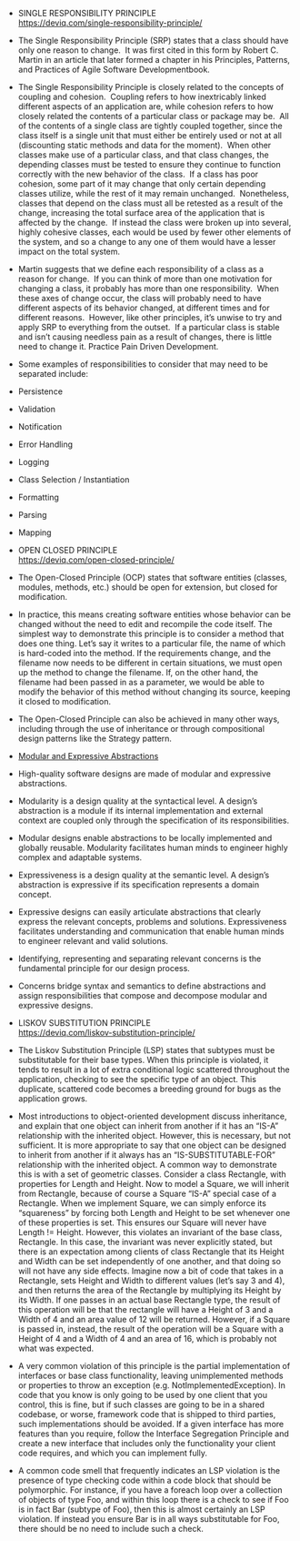 - SINGLE RESPONSIBILITY PRINCIPLE  
    https://deviq.com/single-responsibility-principle/

- The Single Responsibility Principle (SRP) states that a class should have only one reason to change.  It was first cited in this form by Robert C. Martin in an article that later formed a chapter in his Principles, Patterns, and Practices of Agile Software Developmentbook.
- The Single Responsibility Principle is closely related to the concepts of coupling and cohesion.  Coupling refers to how inextricably linked different aspects of an application are, while cohesion refers to how closely related the contents of a particular class or package may be.  All of the contents of a single class are tightly coupled together, since the class itself is a single unit that must either be entirely used or not at all (discounting static methods and data for the moment).  When other classes make use of a particular class, and that class changes, the depending classes must be tested to ensure they continue to function correctly with the new behavior of the class.  If a class has poor cohesion, some part of it may change that only certain depending classes utilize, while the rest of it may remain unchanged.  Nonetheless, classes that depend on the class must all be retested as a result of the change, increasing the total surface area of the application that is affected by the change.  If instead the class were broken up into several, highly cohesive classes, each would be used by fewer other elements of the system, and so a change to any one of them would have a lesser impact on the total system.
- Martin suggests that we define each responsibility of a class as a reason for change.  If you can think of more than one motivation for changing a class, it probably has more than one responsibility.  When these axes of change occur, the class will probably need to have different aspects of its behavior changed, at different times and for different reasons.  However, like other principles, it’s unwise to try and apply SRP to everything from the outset.  If a particular class is stable and isn’t causing needless pain as a result of changes, there is little need to change it. Practice Pain Driven Development.
- Some examples of responsibilities to consider that may need to be separated include:
- Persistence
- Validation
- Notification
- Error Handling
- Logging
- Class Selection / Instantiation
- Formatting
- Parsing
- Mapping

- OPEN CLOSED PRINCIPLE  
    https://deviq.com/open-closed-principle/

- The Open-Closed Principle (OCP) states that software entities (classes, modules, methods, etc.) should be open for extension, but closed for modification.
- In practice, this means creating software entities whose behavior can be changed without the need to edit and recompile the code itself. The simplest way to demonstrate this principle is to consider a method that does one thing. Let’s say it writes to a particular file, the name of which is hard-coded into the method. If the requirements change, and the filename now needs to be different in certain situations, we must open up the method to change the filename. If, on the other hand, the filename had been passed in as a parameter, we would be able to modify the behavior of this method without changing its source, keeping it closed to modification.
- The Open-Closed Principle can also be achieved in many other ways, including through the use of inheritance or through compositional design patterns like the Strategy pattern.
- [Modular and Expressive Abstractions](https://blog.symprise.net/articles/open-closed-principle-concerns-about-change-in-software-design)

- High-quality software designs are made of modular and expressive abstractions.
- Modularity is a design quality at the syntactical level. A design’s abstraction is a module if its internal implementation and external context are coupled only through the specification of its responsibilities.
- Modular designs enable abstractions to be locally implemented and globally reusable. Modularity facilitates human minds to engineer highly complex and adaptable systems.
- Expressiveness is a design quality at the semantic level. A design’s abstraction is expressive if its specification represents a domain concept.
- Expressive designs can easily articulate abstractions that clearly express the relevant concepts, problems and solutions. Expressiveness facilitates understanding and communication that enable human minds to engineer relevant and valid solutions.
- Identifying, representing and separating relevant concerns is the fundamental principle for our design process.
- Concerns bridge syntax and semantics to define abstractions and assign responsibilities that compose and decompose modular and expressive designs.

- LISKOV SUBSTITUTION PRINCIPLE  
    https://deviq.com/liskov-substitution-principle/

- The Liskov Substitution Principle (LSP) states that subtypes must be substitutable for their base types. When this principle is violated, it tends to result in a lot of extra conditional logic scattered throughout the application, checking to see the specific type of an object. This duplicate, scattered code becomes a breeding ground for bugs as the application grows.
- Most introductions to object-oriented development discuss inheritance, and explain that one object can inherit from another if it has an “IS-A” relationship with the inherited object. However, this is necessary, but not sufficient. It is more appropriate to say that one object can be designed to inherit from another if it always has an “IS-SUBSTITUTABLE-FOR” relationship with the inherited object. A common way to demonstrate this is with a set of geometric classes. Consider a class Rectangle, with properties for Length and Height. Now to model a Square, we will inherit from Rectangle, because of course a Square “IS-A” special case of a Rectangle. When we implement Square, we can simply enforce its “squareness” by forcing both Length and Height to be set whenever one of these properties is set. This ensures our Square will never have Length != Height. However, this violates an invariant of the base class, Rectangle. In this case, the invariant was never explicitly stated, but there is an expectation among clients of class Rectangle that its Height and Width can be set independently of one another, and that doing so will not have any side effects. Imagine now a bit of code that takes in a Rectangle, sets Height and Width to different values (let’s say 3 and 4), and then returns the area of the Rectangle by multiplying its Height by its Width. If one passes in an actual base Rectangle type, the result of this operation will be that the rectangle will have a Height of 3 and a Width of 4 and an area value of 12 will be returned. However, if a Square is passed in, instead, the result of the operation will be a Square with a Height of 4 and a Width of 4 and an area of 16, which is probably not what was expected.
- A very common violation of this principle is the partial implementation of interfaces or base class functionality, leaving unimplemented methods or properties to throw an exception (e.g. NotImplementedException). In code that you know is only going to be used by one client that you control, this is fine, but if such classes are going to be in a shared codebase, or worse, framework code that is shipped to third parties, such implementations should be avoided. If a given interface has more features than you require, follow the Interface Segregation Principle and create a new interface that includes only the functionality your client code requires, and which you can implement fully.
- A common code smell that frequently indicates an LSP violation is the presence of type checking code within a code block that should be polymorphic. For instance, if you have a foreach loop over a collection of objects of type Foo, and within this loop there is a check to see if Foo is in fact Bar (subtype of Foo), then this is almost certainly an LSP violation. If instead you ensure Bar is in all ways substitutable for Foo, there should be no need to include such a check.